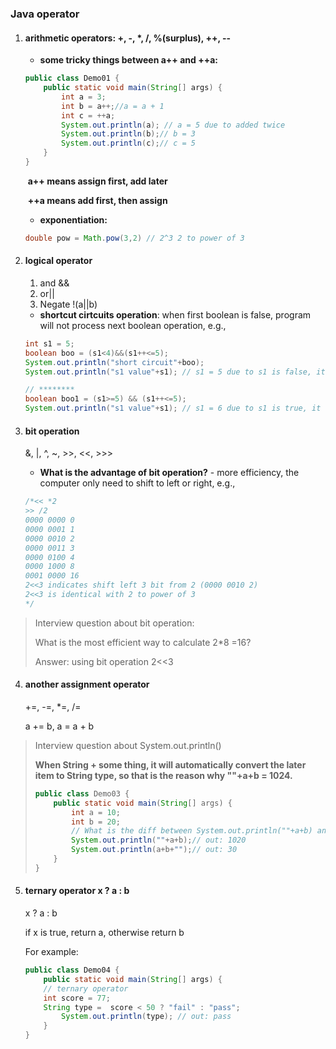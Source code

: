 ### Java operator

1. #### arithmetic operators: +, -, *, /, %(surplus), ++, --

   * **some tricky things between a++ and ++a:** 

   ``` java
   public class Demo01 {
       public static void main(String[] args) {
           int a = 3;
           int b = a++;//a = a + 1
           int c = ++a;
           System.out.println(a); // a = 5 due to added twice
           System.out.println(b);// b = 3
           System.out.println(c);// c = 5
       }
   }
   ```

   ​	**a++ means assign first, add later**

   ​	**++a means add first, then assign** 

   * **exponentiation:**

   ```java
   double pow = Math.pow(3,2) // 2^3 2 to power of 3
   ```

2. #### logical operator

   1. and &&
   2. or||
   3. Negate !(a||b)

   * **shortcut cirtcuits operation**: when first boolean is false, program will not process next boolean operation, e.g., 

   ``` java
   int s1 = 5;
   boolean boo = (s1<4)&&(s1++<=5);
   System.out.println("short circuit"+boo);
   System.out.println("s1 value"+s1); // s1 = 5 due to s1 is false, it wont process s1++
   
   // ********
   boolean boo1 = (s1>=5) && (s1++<=5);
   System.out.println("s1 value"+s1); // s1 = 6 due to s1 is true, it will process s1++
   ```

3. #### bit operation

   &, |, ^, ~, >>, <<, >>>

   * **What is the advantage of bit operation?** - more efficiency, the computer only need to shift to left or right, e.g., 

   ``` java
   /*<< *2
   >> /2
   0000 0000 0
   0000 0001 1
   0000 0010 2
   0000 0011 3
   0000 0100 4
   0000 1000 8
   0001 0000 16
   2<<3 indicates shift left 3 bit from 2 (0000 0010 2)
   2<<3 is identical with 2 to power of 3
   */
   ```

   

> Interview question about bit operation:
>
> What is the most efficient way to calculate 2*8 =16?
>
> Answer: using bit operation 2<<3

4. #### another assignment operator 

   +=, -=, *=, /= 

   a += b, a = a + b 

> Interview question about System.out.println()
>
> **When String + some thing, it will automatically convert the later item to String type, so that is the reason why ""+a+b = 1024.**
>
> ``` java
> public class Demo03 {
>     public static void main(String[] args) {
>         int a = 10;
>         int b = 20;
>         // What is the diff between System.out.println(""+a+b) and System.out.println(a+b+"") ? 
>         System.out.println(""+a+b);// out: 1020
>         System.out.println(a+b+"");// out: 30
>     }
> }
> ```

5. #### ternary operator x ? a : b

   x ? a : b 

   if x is true, return a, otherwise return b

   For example:

   ``` java
   public class Demo04 {
       public static void main(String[] args) {
       // ternary operator
       int score = 77;
       String type =  score < 50 ? "fail" : "pass";
           System.out.println(type); // out: pass
       }
   }
   ```

   



